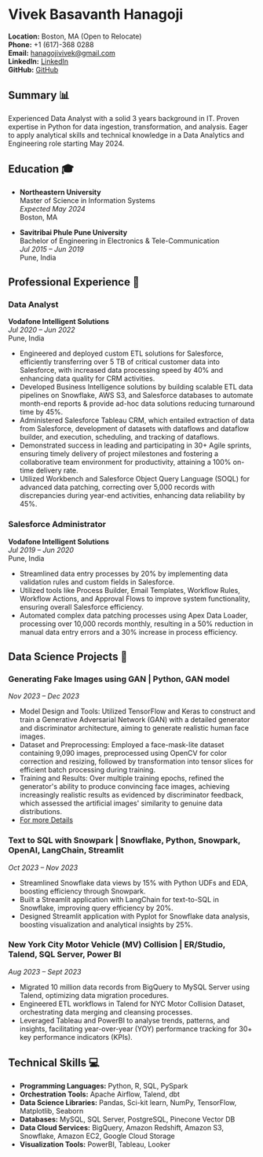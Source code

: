 # Vivek Basavanth Hanagoji

**Location:** Boston, MA (Open to Relocate)  
**Phone:** +1 (617)-368 0288  
**Email:** hanagojivivek@gmail.com  
**LinkedIn:** [LinkedIn](https://www.linkedin.com/in/vivekhanagoji)  
**GitHub:** [GitHub](https://github.com/vivekhanagoji)

## Summary 📊

Experienced Data Analyst with a solid 3 years background in IT. Proven expertise in Python for data ingestion, transformation, and analysis. Eager to apply analytical skills and technical knowledge in a Data Analytics and Engineering role starting May 2024.

## Education 🎓

- **Northeastern University**  
  Master of Science in Information Systems  
  _Expected May 2024_  
  Boston, MA

- **Savitribai Phule Pune University**  
  Bachelor of Engineering in Electronics & Tele-Communication  
  _Jul 2015 – Jun 2019_  
  Pune, India

## Professional Experience 💼

### Data Analyst  
**Vodafone Intelligent Solutions**  
_Jul 2020 – Jun 2022_  
Pune, India

- Engineered and deployed custom ETL solutions for Salesforce, efficiently transferring over 5 TB of critical customer data into Salesforce, with increased data processing speed by 40% and enhancing data quality for CRM activities.
- Developed Business Intelligence solutions by building scalable ETL data pipelines on Snowflake, AWS S3, and Salesforce databases to automate month-end reports & provide ad-hoc data solutions reducing turnaround time by 45%.
- Administered Salesforce Tableau CRM, which entailed extraction of data from Salesforce, development of datasets with dataflows and dataflow builder, and execution, scheduling, and tracking of dataflows.
- Demonstrated success in leading and participating in 30+ Agile sprints, ensuring timely delivery of project milestones and fostering a collaborative team environment for productivity, attaining a 100% on-time delivery rate.
- Utilized Workbench and Salesforce Object Query Language (SOQL) for advanced data patching, correcting over 5,000 records with discrepancies during year-end activities, enhancing data reliability by 45%.

### Salesforce Administrator  
**Vodafone Intelligent Solutions**  
_Jul 2019 – Jun 2020_  
Pune, India

- Streamlined data entry processes by 20% by implementing data validation rules and custom fields in Salesforce.
- Utilized tools like Process Builder, Email Templates, Workflow Rules, Workflow Actions, and Approval Flows to improve system functionality, ensuring overall Salesforce efficiency.
- Automated complex data patching processes using Apex Data Loader, processing over 10,000 records monthly, resulting in a 50% reduction in manual data entry errors and a 30% increase in process efficiency.

## Data Science Projects 🔧

### Generating Fake Images using GAN | Python, GAN model
_Nov 2023 – Dec 2023_
- Model Design and Tools: Utilized TensorFlow and Keras to construct and train a Generative Adversarial Network (GAN) with a detailed generator and discriminator architecture, aiming to generate realistic human face images.
- Dataset and Preprocessing: Employed a face-mask-lite dataset containing 9,090 images, preprocessed using OpenCV for color correction and resizing, followed by transformation into tensor slices for efficient batch processing during training.
- Training and Results: Over multiple training epochs, refined the generator's ability to produce convincing face images, achieving increasingly realistic results as evidenced by discriminator feedback, which assessed the artificial images' similarity to genuine data distributions.
- [For more Details](./GAN.html)

### Text to SQL with Snowpark | Snowflake, Python, Snowpark, OpenAI, LangChain, Streamlit
_Oct 2023 – Nov 2023_
- Streamlined Snowflake data views by 15% with Python UDFs and EDA, boosting efficiency through Snowpark.
- Built a Streamlit application with LangChain for text-to-SQL in Snowflake, improving query efficiency by 20%.
- Designed Streamlit application with Pyplot for Snowflake data analysis, boosting visualization and analytical insights by 25%.

### New York City Motor Vehicle (MV) Collision | ER/Studio, Talend, SQL Server, Power BI
_Aug 2023 – Sept 2023_
- Migrated 10 million data records from BigQuery to MySQL Server using Talend, optimizing data migration procedures.
- Engineered ETL workflows in Talend for NYC Motor Collision Dataset, orchestrating data merging and cleansing processes.
- Leveraged Tableau and PowerBI to analyse trends, patterns, and insights, facilitating year-over-year (YOY) performance tracking for 30+ key performance indicators (KPIs).

## Technical Skills 💻

- **Programming Languages:** Python, R, SQL, PySpark
- **Orchestration Tools:** Apache Airflow, Talend, dbt
- **Data Science Libraries:** Pandas, Sci-kit learn, NumPy, TensorFlow, Matplotlib, Seaborn
- **Databases:** MySQL, SQL Server, PostgreSQL, Pinecone Vector DB
- **Data Cloud Services:** BigQuery, Amazon Redshift, Amazon S3, Snowflake, Amazon EC2, Google Cloud Storage
- **Visualization Tools:** PowerBI, Tableau, Looker

